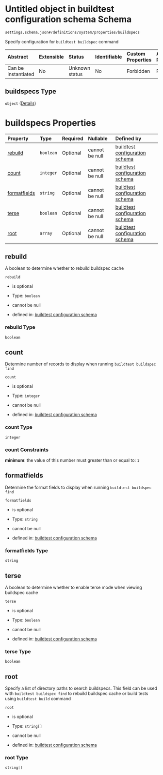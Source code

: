 # Untitled object in buildtest configuration schema Schema

```txt
settings.schema.json#/definitions/system/properties/buildspecs
```

Specify configuration for `buildtest buildspec` command

| Abstract            | Extensible | Status         | Identifiable | Custom Properties | Additional Properties | Access Restrictions | Defined In                                                                   |
| :------------------ | :--------- | :------------- | :----------- | :---------------- | :-------------------- | :------------------ | :--------------------------------------------------------------------------- |
| Can be instantiated | No         | Unknown status | No           | Forbidden         | Forbidden             | none                | [settings.schema.json\*](../out/settings.schema.json "open original schema") |

## buildspecs Type

`object` ([Details](settings-definitions-system-properties-buildspecs.md))

# buildspecs Properties

| Property                      | Type      | Required | Nullable       | Defined by                                                                                                                                                                                              |
| :---------------------------- | :-------- | :------- | :------------- | :------------------------------------------------------------------------------------------------------------------------------------------------------------------------------------------------------ |
| [rebuild](#rebuild)           | `boolean` | Optional | cannot be null | [buildtest configuration schema](settings-definitions-system-properties-buildspecs-properties-rebuild.md "settings.schema.json#/definitions/system/properties/buildspecs/properties/rebuild")           |
| [count](#count)               | `integer` | Optional | cannot be null | [buildtest configuration schema](settings-definitions-system-properties-buildspecs-properties-count.md "settings.schema.json#/definitions/system/properties/buildspecs/properties/count")               |
| [formatfields](#formatfields) | `string`  | Optional | cannot be null | [buildtest configuration schema](settings-definitions-system-properties-buildspecs-properties-formatfields.md "settings.schema.json#/definitions/system/properties/buildspecs/properties/formatfields") |
| [terse](#terse)               | `boolean` | Optional | cannot be null | [buildtest configuration schema](settings-definitions-system-properties-buildspecs-properties-terse.md "settings.schema.json#/definitions/system/properties/buildspecs/properties/terse")               |
| [root](#root)                 | `array`   | Optional | cannot be null | [buildtest configuration schema](settings-definitions-system-properties-buildspecs-properties-root.md "settings.schema.json#/definitions/system/properties/buildspecs/properties/root")                 |

## rebuild

A boolean to determine whether to rebuild buildspec cache

`rebuild`

*   is optional

*   Type: `boolean`

*   cannot be null

*   defined in: [buildtest configuration schema](settings-definitions-system-properties-buildspecs-properties-rebuild.md "settings.schema.json#/definitions/system/properties/buildspecs/properties/rebuild")

### rebuild Type

`boolean`

## count

Determine number of records to display when running `buildtest buildspec find`

`count`

*   is optional

*   Type: `integer`

*   cannot be null

*   defined in: [buildtest configuration schema](settings-definitions-system-properties-buildspecs-properties-count.md "settings.schema.json#/definitions/system/properties/buildspecs/properties/count")

### count Type

`integer`

### count Constraints

**minimum**: the value of this number must greater than or equal to: `1`

## formatfields

Determine the format fields to display when running `buildtest buildspec find`

`formatfields`

*   is optional

*   Type: `string`

*   cannot be null

*   defined in: [buildtest configuration schema](settings-definitions-system-properties-buildspecs-properties-formatfields.md "settings.schema.json#/definitions/system/properties/buildspecs/properties/formatfields")

### formatfields Type

`string`

## terse

A boolean to determine whether to enable terse mode when viewing buildspec cache

`terse`

*   is optional

*   Type: `boolean`

*   cannot be null

*   defined in: [buildtest configuration schema](settings-definitions-system-properties-buildspecs-properties-terse.md "settings.schema.json#/definitions/system/properties/buildspecs/properties/terse")

### terse Type

`boolean`

## root

Specify a list of directory paths to search buildspecs. This field can be used with `buildtest buildspec find` to rebuild buildspec cache or build tests using `buildtest build` command

`root`

*   is optional

*   Type: `string[]`

*   cannot be null

*   defined in: [buildtest configuration schema](settings-definitions-system-properties-buildspecs-properties-root.md "settings.schema.json#/definitions/system/properties/buildspecs/properties/root")

### root Type

`string[]`
